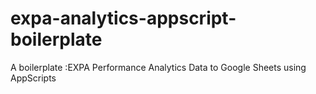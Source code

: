 # expa-analytics-appscript-boilerplate
A boilerplate :EXPA Performance Analytics Data to Google Sheets using AppScripts
